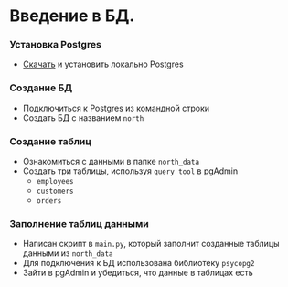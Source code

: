 # Введение в БД.

### Установка Postgres

- [Скачать](https://www.postgresql.org/download/) и установить локально Postgres

### Создание БД

- Подключиться к Postgres из командной строки
- Создать БД с названием `north`

### Создание таблиц

- Ознакомиться с данными в папке `north_data`
- Создать три таблицы, используя `query tool` в pgAdmin
    - `employees`
    - `customers`
    - `orders`

### Заполнение таблиц данными

- Написан скрипт в `main.py`, который заполнит созданные таблицы данными из `north_data`
- Для подключения к БД использована библиотеку `psycopg2`
- Зайти в pgAdmin и убедиться, что данные в таблицах есть
